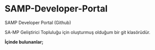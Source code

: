 # SAMP-Developer-Portal
SAMP Developer Portal (Github)


SA-MP Geliştirici Topluluğu için oluşturmuş olduğum bir git klasörüdür.

**İçinde bulunanlar;**
